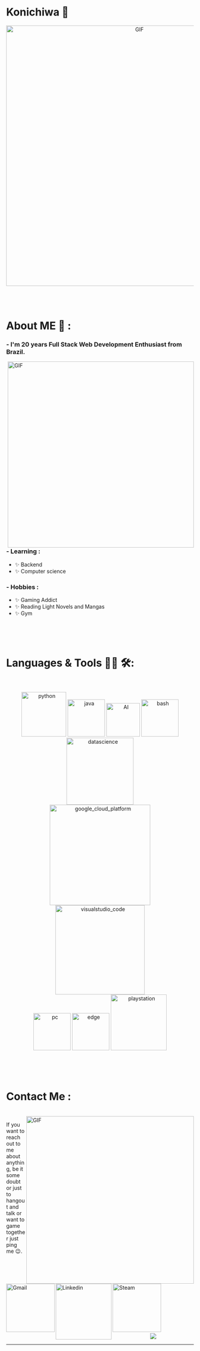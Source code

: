 # Konichiwa 👋

<div align="center">
<img hight="300" width="700" alt="GIF" align="center" src="https://github.com/datavinny/datavinny/blob/master/assets/208593.gif">
</div>

</br>
</br>
</br>

# About ME 💬 :

### - I'm 20 years Full Stack Web Development Enthusiast from Brazil.

<img hight="400" width="500" alt="GIF" align="right" src="https://github.com/datavinny/datavinny/blob/master/assets/1936.gif">

### - Learning :
- ✨ Backend
- ✨ Computer science

### - Hobbies : 
- ✨ Gaming Addict
- ✨ Reading Light Novels and Mangas
- ✨ Gym

</br>
</br>
</br>

# Languages & Tools 👨‍💻 🛠:
</br>

<p align="center">

<!-- For more icons please follow  https://github.com/MikeCodesDotNET/ColoredBadges -->
<img src="https://github.com/datavinny/datavinny/blob/master/assets/icons/python.png" alt="python" width="120" hight="50">
<img src="" alt="java"  width="100" hight="50">
<img src="" alt="AI" width="90" hight="50">
<img src="" alt="bash" width="100" hight="50">
<img src="" alt="datascience" width="180" hight="50">
</br>
<img src="" alt="google_cloud_platform" width="270" hight="50">
<img src="" alt="visualstudio_code" width="240" hight="50">
</br>
<img src="" alt="pc" width="100" hight="50">
<img src="" alt="edge" width="100" hight="50">
<img src="" alt="playstation" width="150" hight="50">
</p>

</br>
</br>
</br>

# Contact Me :
<p>
</br>

<img hight="320" width="450" align="right" alt="GIF" src="https://github.com/datavinny/datavinny/blob/master/assets/93195.gif">


If you want to reach out to me about anything, be it some doubt or just to hangout and talk or want to game together just ping me 😉.

<a href="mailto:df828316@gmail.com">
 <img align="left" alt="Gmail" width="130" hight="100" src="https://github.com/datavinny/datavinny/blob/master/assets/icons/gmail.png" />
</a>
<a href="https://www.linkedin.com/in/davifreitass/">
  <img align="left" alt="Linkedin" width="150" hight="100" src="https://github.com/datavinny/datavinny/blob/master/assets/icons/linkedin.png" />
</br>
</br>
</br>
</a>
<a href="https://steamcommunity.com/id/acerplayers/">
  <img align="left" alt="Steam" width="130" hight="100" src="https://github.com/datavinny/datavinny/blob/master/assets/icons/steam.png" />
</a>
 </p>
 
</br>
</br>
</br>
</br>
</br>
</br>
</br>

<p align="center" >  
  <a href="https://github.com/datavinny/github-readme-stats"> 
<img  src="https://github-readme-stats.vercel.app/api?username=datavinny&&show_icons=true&theme=radical"/>
  </a>
  </p>

*************
